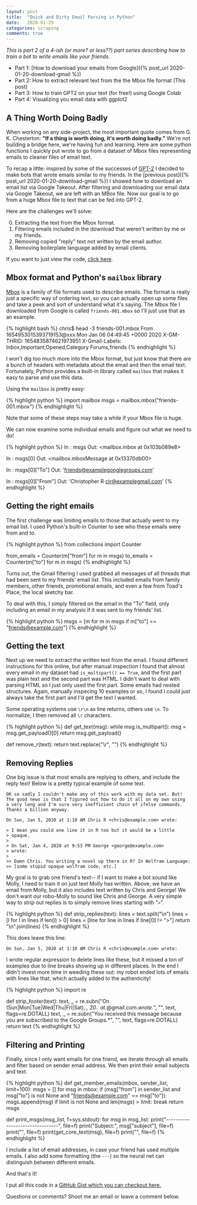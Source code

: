 ```yaml
---
layout: post
title:  "Quick and Dirty Email Parsing in Python"
date:   2020-01-29
categories: scraping
comments: true
---
```


*This is part 2 of a 4-ish (or more? or less??) part series describing how to train a bot to write emails like your friends.*

- Part 1: [How to download your emails from Google]({% post_url 2020-01-20-download-gmail %})
- Part 2: How to extract relevant text from the the Mbox file format (This post)
- Part 3: How to train GPT2 on your text (for free!) using Google Colab
- Part 4: Visualizing you email data with ggplot2

## A Thing Worth Doing Badly

When working on any side-project, the most important quote comes from G. K. Chesterton:
**"If a thing is worth doing, it's worth doing badly."**
We're not building a bridge here, we're having fun and learning.
Here are some python functions I quickly put wrote to go from a dataset of Mbox files representing emails to cleaner files of email text.

To recap a little: inspired by some of the successes of 
[GPT-2](https://openai.com/blog/better-language-models/)
I decided to make bots that wrote emails similar to my friends.
In the [previous post]({% post_url 2020-01-20-download-gmail %}) I showed how to download an email list via Google Takeout.
After filtering and downloading our email data via Google Takeout, we are left with an MBox file.
Now our goal is to go from a huge Mbox file to text that can be fed into GPT-2.

Here are the challenges we'll solve:

0. Extracting the text from the Mbox format.
1. Filtering emails included in the download that weren't written by me or my friends.
2. Removing copied "reply" text not written by the email author.
3. Removing boilerplate language added by email clients.

If you want to just view the code, [click here](https://gist.github.com/dodger487/3e5843918f318770e39b570840595ce3).

## Mbox format and Python's `mailbox` library

[Mbox](https://en.wikipedia.org/wiki/Mbox) is a family of file formats used to describe emails.
The format is really just a specific way of ordering text, so you can actually open up some files and take a peek and sort of understand what it's saying.
The Mbox file I downloaded from Google is called `friends-001.mbox` so I'll just use that as an example.

{% highlight bash %}
chris$ head -3 friends-001.mbox
From 1654953015393719153@xxx Mon Jan 06 04:49:45 +0000 2020
X-GM-THRID: 1654835874621973951
X-Gmail-Labels: Inbox,Important,Opened,Category Forums,friends
{% endhighlight %}

I won't dig too much more into the Mbox format, but just know that there are a bunch of headers with metadata about the email and then the email text.
Fortunately, Python provides a built-in library called `mailbox` that makes it easy to parse and use this data.

Using the `mailbox` is pretty easy:

{% highlight python %}
import mailbox
msgs = mailbox.mbox("friends-001.mbox")
{% endhighlight %}

Note that some of these steps may take a while if your Mbox file is huge.

We can now examine some individual emails and figure out what we need to do!


{% highlight python %}
In : msgs
Out: <mailbox.mbox at 0x103b089e8>

In : msgs[0]
Out: <mailbox.mboxMessage at 0x13370db00>

In : msgs[0]["To"]
Out: 'friends@examplegooglegroups.com'

In : msgs[0]["From"]
Out: 'Christopher R <cjr@examplegmail.com>'
{% endhighlight %}


## Getting the right emails
The first challenge was limiting emails to those that actually went to my email list.
I used Python's built-in Counter to see who these emails were from and to.

{% highlight python %}
from collections import Counter

from_emails = Counter(m["from"] for m in msgs)
to_emails = Counter(m["to"] for m in msgs)
{% endhighlight %}

Turns out, the Gmail filtering I used grabbed all messages of all threads that had been sent to my friends' email list.
This included emails from family members, other friends, promotional emails, and even a few from Toad's Place, the local sketchy bar.

To deal with this, I simply filtered on the email in the "To" field, only including an email in my analysis if it was sent to my friends' list.

{% highlight python %}
msgs = [m for m in msgs if m["to"] == "friends@example.com"]
{% endhighlight %}


## Getting the text

Next up we need to extract the written text from the email.
I found different instructions for this online, but after manual inspection I found that almost every email in my dataset had `is_multipart() == True`, and the first part was plain text and the second part was HTML.
I didn't want to deal with parsing HTML so I just only used the first part.
Some emails had nested structures.
Again, manually inspecing 10 examples or so, I found I could just always take the first part and I'd get the text I wanted.

Some operating systems use `\r\n` as line returns, others use `\n`.
To normalize, I then removed all `\r` characters. 

{% highlight python %}
def get_text(msg):
  while msg.is_multipart():
    msg = msg.get_payload()[0]
  return msg.get_payload()

def remove_r(text):
  return text.replace("\r", "")
{% endhighlight %}


## Removing Replies

One big issue is that most emails are replying to others, and include the reply text!
Below is a pretty typical example of some text.

```
OK so sadly I couldn't make any of this work with my data set. But! 
The good news is that I figured out how to do it all on my own using 
a very long and I'm sure very inefficient chain of ifelse commands. 
Thanks a billion anyway.

On Sun, Jan 5, 2020 at 1:10 AM Chris R <chris@example.com> wrote:

> I mean you could one line it in R too but it would be a little 
> opaque.
>
> On Sat, Jan 4, 2020 at 9:53 PM George <george@example.com>
> wrote:
>
>> Damn Chris. You writing a novel up there in R? In Wolfram Language:
>> [some stupid opaque wolfram code, etc.]
```

My goal is to grab one friend's text-- if I want to make a bot sound like Molly, I need to train it on just text Molly has written.
Above, we have an email from Molly, but it also includes text written by Chris and George!
We don't want our robo-Molly to sound like Chris and George.
A very simple way to strip out replies is to simply remove lines starting with "`>`".

{% highlight python %}
def strip_replies(text):
  lines = text.split("\n")
  lines = [l for l in lines if len(l) > 0]
  lines = [line for line in lines if line[0] != ">"]
  return "\n".join(lines)
{% endhighlight %}

This does leave this line:
```
On Sun, Jan 5, 2020 at 1:10 AM Chris R <chris@example.com> wrote:
```
I wrote regular expression to delete lines like these, but it missed a ton of examples due to line breaks showing up in different places.
In the end I didn't invest more time in weeding these out: my robot ended lots of emails with lines like that, which actually added to the authenticity!

{% highlight python %}
import re

def strip_footer(text):
  text, _ = re.subn("On (Sun|Mon|Tue|Wed|Thu|Fri|Sat),.*, 20.. at.*@gmail.com.*wrote.*",
                    "",
                    text,
                    flags=re.DOTALL)
  text, _ = re.subn("You received this message because you are subscribed to the Google Groups.*",
                    "",
                    text,
                    flags=re.DOTALL)
  return text
{% endhighlight %}

## Filtering and Printing

Finally, since I only want emails for one friend, we iterate through all emails and filter based on sender email address.
We then print their email subjects and text.

{% highlight python %}
def get_member_emails(mbox, sender_list, limit=100):
  msgs = []
  for msg in mbox:
    if (msg["from"] in sender_list
        and msg["to"] is not None
        and "friends@example.com" == msg["to"]):
      msgs.append(msg)
    if limit is not None and len(msgs) > limit:
      break
  return msgs

def print_msgs(msg_list, f=sys.stdout):
  for msg in msg_list:
    print("--------------------------------", file=f)
    print("Subject:", msg["subject"], file=f)
    print("", file=f)
    print(get_core_text(msg), file=f)
    print("", file=f)
{% endhighlight %}

I include a list of email addresses, in case your friend has used multiple emails.
I also add some formatting (the `---`) so the neural net can distinguish between different emails.

And that's it!

I put all this code in a [GitHub Gist which you can checkout here.](https://gist.github.com/dodger487/3e5843918f318770e39b570840595ce3)

Questions or comments?
Shoot me an email or leave a comment below.